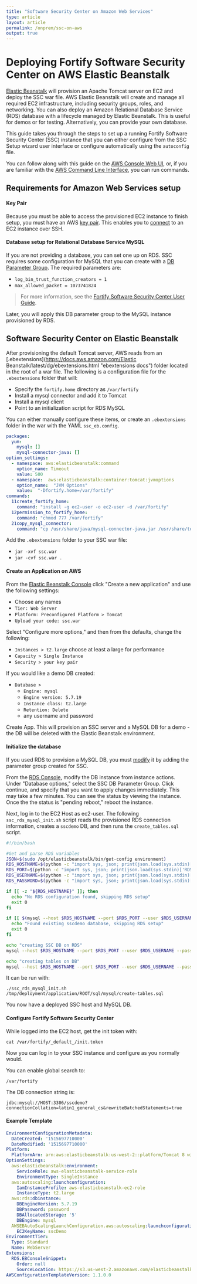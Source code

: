 ```yaml
---
title: "Software Security Center on Amazon Web Services"
type: article
layout: article
permalink: /onprem/ssc-on-aws
output: true
---
```

# Deploying Fortify Software Security Center on AWS Elastic Beanstalk
[Elastic Beanstalk](https://aws.amazon.com/elasticbeanstalk/) will provision an Apache Tomcat server on EC2 and deploy the SSC war file. AWS Elastic Beanstalk will create and manage all required EC2 infrastructure, including security groups, roles, and networking.  You can also deploy an Amazon Relational Database Service (RDS) database with a lifecycle managed by Elastic Beanstalk. This is useful for demos or for testing.  Alternatively, you can provide your own database.

This guide takes you through the steps to set up a running Fortify Software Security Center (SSC) instance that you can either configure from the SSC Setup wizard user interface or configure automatically using the `autoconfig` file.

You can follow along with this guide on the [AWS Console Web UI](https://aws.amazon.com/console/ "ui instructions"), or, if you are familiar with the [AWS Command Line Interface](https://aws.amazon.com/cli/ "aws instuctions"), you can run commands.

## Requirements for Amazon Web Services setup
#### Key Pair
Because you must be able to access the provisioned EC2 instance to finish setup, you must have an AWS [key pair](https://docs.aws.amazon.com/AWSEC2/latest/UserGuide/ec2-key-pairs.html "key pair guide").  This enables you to [connect](https://docs.aws.amazon.com/AWSEC2/latest/UserGuide/EC2_GetStarted.html "how to connect to ec2") to an EC2 instance over SSH.

#### Database setup for Relational Database Service MySQL
If you are not providing a database, you can set one up on RDS.  SSC requires some configuration for MySQL that you can create with a [DB Parameter Group](https://docs.aws.amazon.com/AmazonRDS/latest/UserGuide/USER_WorkingWithParamGroups.html#USER_WorkingWithParamGroups.Creating "Creating a DB Parameter Group").  The required parameters are:
 * `log_bin_trust_function_creators = 1`
 * `max_allowed_packet = 1073741824`

> For more information, see the [Fortify Software Security Center User Guide](https://community.softwaregrp.com/t5/Fortify-Product-Documentation/ct-p/fortify-product-documentation).

Later, you will apply this DB parameter group to the MySQL instance provisioned by RDS.

## Software Security Center on Elastic Beanstalk
After provisioning the default Tomcat server, AWS reads from an [.ebextensions](https://docs.aws.amazon.com/Elastic Beanstalk/latest/dg/ebextensions.html "ebextensions docs") folder located in the root of a war file.  The following is a configuration file for the `.ebextensions` folder that will:
* Specify the `fortify.home` directory as `/var/fortify`
* Install a mysql connector and add it to Tomcat
* Install a mysql client
* Point to an initialization script for RDS MySQL

You can either manually configure these items, or create an `.ebextensions` folder in the war with the YAML `ssc_eb.config`.
```yaml
packages:
  yum:
    mysql: []
    mysql-connector-java: []
option_settings:
  - namespace: aws:elasticbeanstalk:command
    option_name: Timeout
    value: 500
  - namespace:  aws:elasticbeanstalk:container:tomcat:jvmoptions
    option_name:  "JVM Options"
    value:  "-Dfortify.home=/var/fortify"
commands:
  11create_fortify_home:
    command: "install -g ec2-user -o ec2-user -d /var/fortify"
  12permission_to_fortify_home:
    command: "chmod 777 /var/fortify"
  21copy_mysql_connector:
    command: "cp /usr/share/java/mysql-connector-java.jar /usr/share/tomcat8/lib"
```

Add the `.ebextensions` folder to your SSC war file:

* `jar -xvf ssc.war`
* `jar -cvf ssc.war .`

#### Create an Application on AWS
From the [Elastic Beanstalk Console](https://console.aws.amazon.com/elasticbeanstalk) click "Create a new application" and use the following settings:

* Choose any names
* `Tier: Web Server`
* `Platform: Preconfigured Platform > Tomcat`
* `Upload your code: ssc.war`

Select "Configure more options," and then from the defaults, change the following:

* `Instances > t2.large` choose at least a large for performance
* `Capacity > Single Instance`
* `Security > your key pair`

If you would like a demo DB created:
* `Database >`
  * `Engine: mysql`
  * `Engine version: 5.7.19`
  * `Instance class: t2.large`
  * `Retention: Delete`
  * any username and password

Create App.  This will provision an SSC server and a MySQL DB for a demo - the DB will be deleted with the Elastic Beanstalk environment.

#### Initialize the database
If you used RDS to provision a MySQL DB, you must [modify](https://docs.aws.amazon.com/AmazonRDS/latest/UserGuide/USER_ModifyInstance.MySQL.html "how to modify a MySQL DB instance") it by adding the parameter group created for SSC.

From the [RDS Console](https://console.aws.amazon.com/rds), modify the DB instance from instance actions.  Under "Database options," select the SSC DB Parameter Group.  Click continue, and specify that you want to apply changes immediately. This may take a few minutes. You can see the status by viewing the instance.  Once the the status is "pending reboot," reboot the instance.

Next, log in to the EC2 Host as ec2-user.  The following `ssc_rds_mysql_init.sh` script reads the provisioned RDS connection information, creates a `sscdemo` DB, and then runs the `create_tables.sql` script.

```bash
#!/bin/bash

#Get and parse RDS variables
JSON=$(sudo /opt/elasticbeanstalk/bin/get-config environment)
RDS_HOSTNAME=$(python -c "import sys, json; print(json.load(sys.stdin)['RDS_HOSTNAME'])" <<< """$JSON""")
RDS_PORT=$(python -c "import sys, json; print(json.load(sys.stdin)['RDS_PORT'])" <<< """$JSON""")
RDS_USERNAME=$(python -c "import sys, json; print(json.load(sys.stdin)['RDS_USERNAME'])" <<< """$JSON""")
RDS_PASSWORD=$(python -c "import sys, json; print(json.load(sys.stdin)['RDS_PASSWORD'])" <<< """$JSON""")

if [[ -z "${RDS_HOSTNAME}" ]]; then
  echo "No RDS configuration found, skipping RDS setup"
  exit 0
fi

if [[ $(mysql --host $RDS_HOSTNAME --port $RDS_PORT --user $RDS_USERNAME --password=$RDS_PASSWORD -N --batch -e "show databases like 'sscdemo'") = sscdemo ]]; then
  echo "Found existing sscdemo database, skipping RDS setup"
  exit 0
fi

echo "creating SSC DB on RDS"
mysql --host $RDS_HOSTNAME --port $RDS_PORT --user $RDS_USERNAME --password=$RDS_PASSWORD -e "CREATE SCHEMA IF NOT EXISTS sscdemo DEFAULT CHARACTER SET latin1 COLLATE latin1_general_cs"

echo "creating tables on DB"
mysql --host $RDS_HOSTNAME --port $RDS_PORT --user $RDS_USERNAME --password=$RDS_PASSWORD sscdemo < """$1"""

```

It can be run with: 

`./ssc_rds_mysql_init.sh /tmp/deployment/application/ROOT/sql/mysql/create-tables.sql`

You now have a deployed SSC host and MySQL DB.

#### Configure Fortify Software Security Center
While logged into the EC2 host, get the init token with:

`cat /var/fortify/_default_/init.token`

Now you can log in to your SSC instance and configure as you normally would.

You can enable global search to:

`/var/fortify`

The DB connection string is:

`jdbc:mysql://HOST:3306/sscdemo?connectionCollation=latin1_general_cs&rewriteBatchedStatements=true`

#### Example Template
```yaml
EnvironmentConfigurationMetadata:
  DateCreated: '1515697710000'
  DateModified: '1515697710000'
Platform:
  PlatformArn: arn:aws:elasticbeanstalk:us-west-2::platform/Tomcat 8 with Java 8 running on 64bit Amazon Linux/2.7.4
OptionSettings:
  aws:elasticbeanstalk:environment:
    ServiceRole: aws-elasticbeanstalk-service-role
    EnvironmentType: SingleInstance
  aws:autoscaling:launchconfiguration:
    IamInstanceProfile: aws-elasticbeanstalk-ec2-role
    InstanceType: t2.large
  aws:rds:dbinstance:
    DBEngineVersion: 5.7.19
    DBPassword: password
    DBAllocatedStorage: '5'
    DBEngine: mysql
  AWSEBAutoScalingLaunchConfiguration.aws:autoscaling:launchconfiguration:
    EC2KeyName: sscDemo
EnvironmentTier:
  Type: Standard
  Name: WebServer
Extensions:
  RDS.EBConsoleSnippet:
    Order: null
    SourceLocation: https://s3.us-west-2.amazonaws.com/elasticbeanstalk-env-resources-us-west-2/eb_snippets/rds/rds.json
AWSConfigurationTemplateVersion: 1.1.0.0
```
